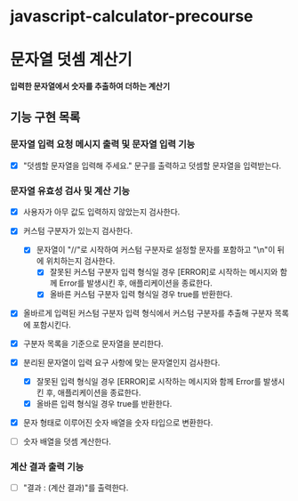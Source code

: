 # javascript-calculator-precourse

# 문자열 덧셈 계산기

**입력한 문자열에서 숫자를 추출하여 더하는 계산기**

## 기능 구현 목록

### 문자열 입력 요청 메시지 출력 및 문자열 입력 기능

- [x] "덧셈할 문자열을 입력해 주세요." 문구를 출력하고 덧셈할 문자열을 입력받는다.

### 문자열 유효성 검사 및 계산 기능

- [x] 사용자가 아무 값도 입력하지 않았는지 검사한다.

- [x] 커스텀 구분자가 있는지 검사한다.

  - [x] 문자열이 "//"로 시작하여 커스텀 구분자로 설정할 문자를 포함하고 "\n"이 뒤에 위치하는지 검사한다.
    - [x] 잘못된 커스텀 구분자 입력 형식일 경우 [ERROR]로 시작하는 메시지와 함께 Error를 발생시킨 후, 애플리케이션을 종료한다.
    - [x] 올바른 커스텀 구분자 입력 형식일 경우 true를 반환한다.

- [x] 올바르게 입력된 커스텀 구분자 입력 형식에서 커스텀 구분자를 추출해 구분자 목록에 포함시킨다.

- [x] 구분자 목록을 기준으로 문자열을 분리한다.
- [x] 분리된 문자열이 입력 요구 사항에 맞는 문자열인지 검사한다.

  - [x] 잘못된 입력 형식일 경우 [ERROR]로 시작하는 메시지와 함께 Error를 발생시킨 후, 애플리케이션을 종료한다.
  - [x] 올바른 입력 형식일 경우 true를 반환한다.

- [x] 문자 형태로 이루어진 숫자 배열을 숫자 타입으로 변환한다.
- [ ] 숫자 배열을 덧셈 계산한다.

### 계산 결과 출력 기능

- [ ] "결과 : (계산 결과)"를 출력한다.
